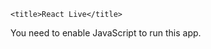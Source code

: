 <!DOCTYPE html>
<html lang="en">
  <head>
    <meta charset="utf-8" />
    <meta name="viewport" content="width=device-width, initial-scale=1" />
    <meta name="theme-color" content="#000000" />
    <meta
      name="description"
      content="Web site created using create-react-app"
    />
  
    <title>React Live</title>
  </head>
  <body>
    <noscript>You need to enable JavaScript to run this app.</noscript>
    <div id="root"></div>
  
  </body>
</html>
